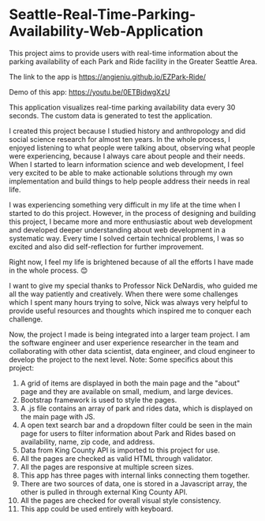 # Seattle-Real-Time-Parking-Availability-Web-Application

This project aims to provide users with real-time information about the parking availability of each Park and Ride facility in the Greater Seattle Area.

The link to the app is https://angieniu.github.io/EZPark-Ride/

Demo of this app: https://youtu.be/0ETBjdwgXzU

This application visualizes real-time parking availability data every 30 seconds. The custom data is generated to test the application.

I created this project because I studied history and anthropology and did social science research for almost ten years. In the whole process, I enjoyed listening to what people were talking about, observing what people were experiencing, because I always care about people and their needs. When I started to learn information science and web development, I feel very excited to be able to make actionable solutions through my own implementation and build things to help people address their needs in real life.

I was experiencing something very difficult in my life at the time when I started to do this project. However, in the process of designing and building this project, I became more and more enthusiastic about web development and developed deeper understanding about web development in a systematic way. Every time I solved certain technical problems, I was so excited and also did self-reflection for further improvement.

Right now, I feel my life is brightened because of all the efforts I have made in the whole process. 😊

I want to give my special thanks to Professor Nick DeNardis, who guided me all the way patiently and creatively. When there were some challenges which I spent many hours trying to solve, Nick was always very helpful to provide useful resources and thoughts which inspired me to conquer each challenge.

Now, the project I made is being integrated into a larger team project. I am the software engineer and user experience researcher in the team and collaborating with other data scientist, data engineer, and cloud engineer to develop the project to the next level.
Note:
Some specifics about this project:

1. A grid of items are displayed in both the main page and the "about" page and they are available on small, medium, and large devices.
2. Bootstrap framework is used to style the pages.
3. A .js file contains an array of park and rides data, which is displayed on the main page with JS.
4. A open text search bar and a dropdown filter could be seen in the main page for users to filter information about Park and Rides based on availability, name, zip code, and address.
5. Data from King County API is imported to this project for use.
6. All the pages are checked as valid HTML through validator.
7. All the pages are responsive at multiple screen sizes.
8. This app has three pages with internal links connecting them together.
9. There are two sources of data, one is stored in a Javascript array, the other is pulled in through external King County API.
10. All the pages are checked for overall visual style consistency.
11. This app could be used entirely with keyboard.

